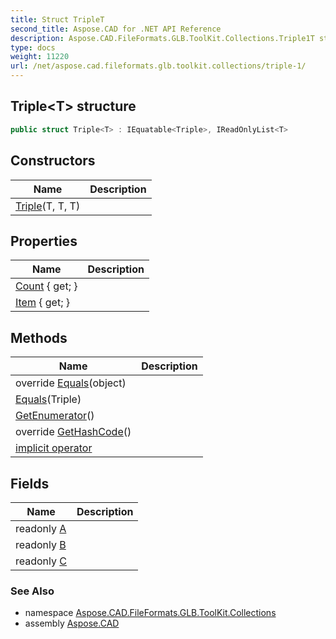 ```yaml
---
title: Struct TripleT
second_title: Aspose.CAD for .NET API Reference
description: Aspose.CAD.FileFormats.GLB.ToolKit.Collections.Triple1T struct. 
type: docs
weight: 11220
url: /net/aspose.cad.fileformats.glb.toolkit.collections/triple-1/
---
```

## Triple&lt;T&gt; structure

```csharp
public struct Triple<T> : IEquatable<Triple>, IReadOnlyList<T>
```

## Constructors

| Name | Description |
| --- | --- |
| [Triple](triple/)(T, T, T) |  |

## Properties

| Name | Description |
| --- | --- |
| [Count](../../aspose.cad.fileformats.glb.toolkit.collections/triple-1/count/) { get; } |  |
| [Item](../../aspose.cad.fileformats.glb.toolkit.collections/triple-1/item/) { get; } |  |

## Methods

| Name | Description |
| --- | --- |
| override [Equals](../../aspose.cad.fileformats.glb.toolkit.collections/triple-1/equals/#equals_1)(object) |  |
| [Equals](../../aspose.cad.fileformats.glb.toolkit.collections/triple-1/equals/#equals)(Triple) |  |
| [GetEnumerator](../../aspose.cad.fileformats.glb.toolkit.collections/triple-1/getenumerator/)() |  |
| override [GetHashCode](../../aspose.cad.fileformats.glb.toolkit.collections/triple-1/gethashcode/)() |  |
| [implicit operator](../../aspose.cad.fileformats.glb.toolkit.collections/triple-1/op_implicit/) |  |

## Fields

| Name | Description |
| --- | --- |
| readonly [A](../../aspose.cad.fileformats.glb.toolkit.collections/triple-1/a/) |  |
| readonly [B](../../aspose.cad.fileformats.glb.toolkit.collections/triple-1/b/) |  |
| readonly [C](../../aspose.cad.fileformats.glb.toolkit.collections/triple-1/c/) |  |

### See Also

* namespace [Aspose.CAD.FileFormats.GLB.ToolKit.Collections](../../aspose.cad.fileformats.glb.toolkit.collections/)
* assembly [Aspose.CAD](../../)


